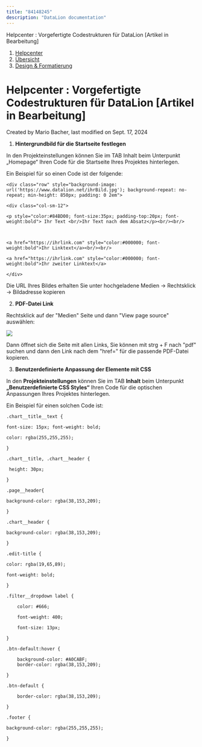 ```yaml
---
title: "84148245"
description: "DataLion documentation"
---
```


Helpcenter : Vorgefertigte Codestrukturen für DataLion \[Artikel in Bearbeitung\]  

1.  [Helpcenter](index.html)
2.  [Übersicht](2982609.html)
3.  [Design & Formatierung](3407981.html)

# Helpcenter : Vorgefertigte Codestrukturen für DataLion \[Artikel in Bearbeitung\]

Created by Mario Bacher, last modified on Sept. 17, 2024

1.  **Hintergrundbild für die Startseite festlegen**
    

In den Projekteinstellungen können Sie im TAB Inhalt beim Unterpunkt „Homepage“ Ihren Code für die Startseite Ihres Projektes hinterlegen.

Ein Beispiel für so einen Code ist der folgende:

```
<div class="row" style="background-image: url('https://www.datalion.net/ihrBild.jpg'); background-repeat: no-repeat; min-height: 850px; padding: 0 2em">

<div class="col-sm-12">

<p style="color:#84BD00; font-size:35px; padding-top:20px; font-weight:bold"> Ihr Text <br/>Ihr Text nach dem Absatz</p><br/><br/>

 

<a href="https://ihrlink.com" style="color:#000000; font-weight:bold">Ihr Linktext</a><br/><br/>

<a href="https://ihrlink.com" style="color:#000000; font-weight:bold">Ihr zweiter Linktext</a>

</div>
```

Die URL Ihres Bildes erhalten Sie unter hochgeladene Medien -> Rechtsklick -> Bildadresse kopieren

2.  **PDF-Datei Link** 
    

Rechtsklick auf der "Medien" Seite und dann "View page source" auswählen:

![](/img/84148258?width=756)

Dann öffnet sich die Seite mit allen Links, Sie können mit strg + F nach "pdf" suchen und dann den Link nach dem "href=" für die passende PDF-Datei kopieren.

3.  **Benutzerdefinierte Anpassung der Elemente mit CSS**
    

In den **Projekteinstellungen** können Sie im TAB **Inhalt** beim Unterpunkt **„Benutzerdefinierte CSS Styles“** Ihren Code für die optischen Anpassungen Ihres Projektes hinterlegen.

Ein Beispiel für einen solchen Code ist:

```
.chart__title__text {

font-size: 15px; font-weight: bold;

color: rgba(255,255,255);

}

.chart__title, .chart__header {

 height: 30px;

}

.page__header{

background-color: rgba(38,153,209);

}

.chart__header {

background-color: rgba(38,153,209);

}

.edit-title {

color: rgba(19,65,89);

font-weight: bold;

}

.filter__dropdown label {

    color: #666;

    font-weight: 400;

    font-size: 13px;

}

.btn-default:hover {

    background-color: #A0CABF;
    border-color: rgba(38,153,209);

}

.btn-default {

    border-color: rgba(38,153,209);

}

.footer {

background-color: rgba(255,255,255);

}
```